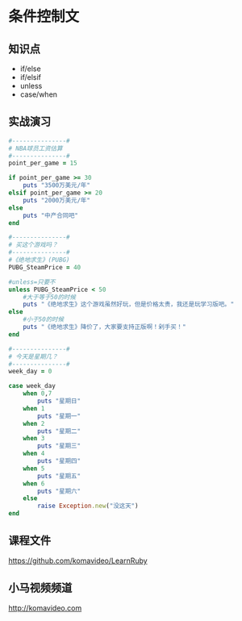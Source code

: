 条件控制文
=========

## 知识点

* if/else
* if/elsif
* unless
* case/when

## 实战演习

~~~ruby
#---------------#
# NBA球员工资估算
#---------------#
point_per_game = 15

if point_per_game >= 30
    puts "3500万美元/年"
elsif point_per_game >= 20
    puts "2000万美元/年"
else
    puts "中产合同吧"
end

#---------------#
# 买这个游戏吗？
#---------------#
#《绝地求生》(PUBG) 
PUBG_SteamPrice = 40

#unless=只要不
unless PUBG_SteamPrice < 50
    #大于等于50的时候
    puts "《绝地求生》这个游戏虽然好玩，但是价格太贵，我还是玩学习版吧。"
else
    #小于50的时候
    puts "《绝地求生》降价了，大家要支持正版啊！剁手买！"
end

#---------------#
# 今天是星期几？
#---------------#
week_day = 0

case week_day
    when 0,7
        puts "星期日"
    when 1
        puts "星期一"
    when 2
        puts "星期二"
    when 3
        puts "星期三"
    when 4
        puts "星期四"
    when 5
        puts "星期五"
    when 6 
        puts "星期六"
    else
        raise Exception.new("没这天")
end
~~~

## 课程文件

https://github.com/komavideo/LearnRuby

## 小马视频频道

http://komavideo.com
